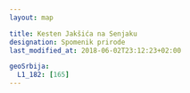 ```yaml
---
layout: map

title: Kesten Jakšića na Senjaku
designation: Spomenik prirode
last_modified_at: 2018-06-02T23:12:23+02:00

geoSrbija:
  L1_182: [165]
---
```

